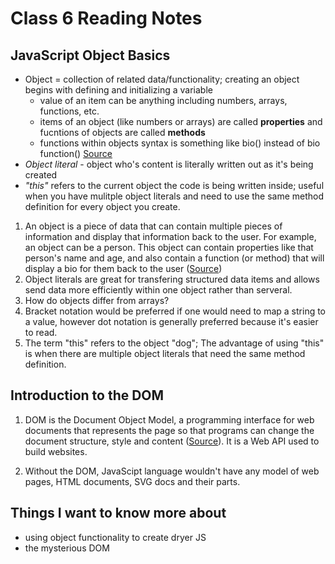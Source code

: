 # Class 6 Reading Notes

## JavaScript Object Basics

- Object = collection of related data/functionality; creating an object begins with defining and initializing a variable 
  - value of an item can be anything including numbers, arrays, functions, etc. 
  - items of an object (like numbers or arrays) are called **properties** and fucntions of objects are called **methods** 
  - functions within objects syntax is something like bio() instead of bio function() <a href="https://developer.mozilla.org/en-US/docs/Learn/JavaScript/Objects/Basics">Source</a>
- *Object literal* - object who's content is literally written out as it's being created
- *"this"* refers to the current object the code is being written inside; useful when you have mulitple object literals and need to use the same method definition for every object you create.

1. An object is a piece of data that can contain multiple pieces of information and display that information back to the user. For example, an object can be a person. This object can contain properties like that person's name and age, and also contain a function (or method) that will display a bio for them back to the user (<a href="https://developer.mozilla.org/en-US/docs/Learn/JavaScript/Objects/Basics">Source</a>)
2. Object literals are great for transfering structured data items and allows send data more efficiently within one object rather than serveral. 
3. How do objects differ from arrays?
4. Bracket notation would be preferred if one would need to map a string to a value, however dot notation is generally preferred because it's easier to read. 
5. The term "this" refers to the object "dog"; The advantage of using "this" is when there are multiple object literals that need the same method definition. 

## Introduction to the DOM

1. DOM is the Document Object Model, a programming interface for web documents that represents the page so that programs can change the document structure, style and content (<a href="https://developer.mozilla.org/en-US/docs/Web/API/Document_Object_Model/Introduction">Source</a>). It is a Web API used to build websites. 

2. Without the DOM, JavaScipt language wouldn't have any model of web pages, HTML documents, SVG docs and their parts. 

## Things I want to know more about

- using object functionality to create dryer JS 
- the mysterious DOM